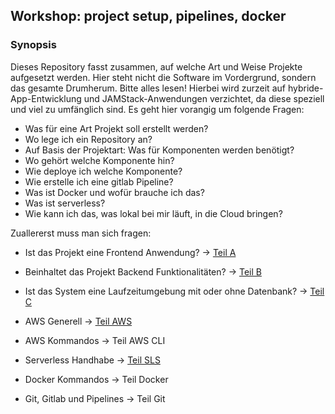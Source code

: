 ## Workshop: project setup, pipelines, docker

### Synopsis

Dieses Repository fasst zusammen, auf welche Art und Weise Projekte aufgesetzt werden.
Hier steht nicht die Software im Vordergrund, sondern das gesamte Drumherum. Bitte alles lesen!
Hierbei wird zurzeit auf hybride-App-Entwicklung und JAMStack-Anwendungen verzichtet, da diese speziell und viel
zu umfänglich sind.
Es geht hier vorangig um folgende Fragen:

* Was für eine Art Projekt soll erstellt werden?
* Wo lege ich ein Repository an?
* Auf Basis der Projektart: Was für Komponenten werden benötigt?
* Wo gehört welche Komponente hin?
* Wie deploye ich welche Komponente?
* Wie erstelle ich eine gitlab Pipeline?
* Was ist Docker und wofür brauche ich das?
* Was ist serverless?
* Wie kann ich das, was lokal bei mir läuft, in die Cloud bringen?

Zuallererst muss man sich fragen:

* Ist das Projekt eine Frontend Anwendung? -> [Teil A](teilA.md)
* Beinhaltet das Projekt Backend Funktionalitäten? -> [Teil B](teilB.md)
* Ist das System eine Laufzeitumgebung mit oder ohne Datenbank? -> [Teil C](teilC.md)

* AWS Generell -> [Teil AWS](teilAWS.md)
* AWS Kommandos -> Teil AWS CLI
* Serverless Handhabe -> [Teil SLS](teilSLS.md)
* Docker Kommandos -> Teil Docker
* Git, Gitlab und Pipelines -> Teil Git
